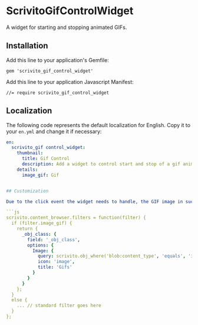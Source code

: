 # ScrivitoGifControlWidget

A widget for starting and stopping animated GIFs.

## Installation

Add this line to your application's Gemfile:

    gem 'scrivito_gif_control_widget'

Add this line to your application Javascript Manifest:

    //= require scrivito_gif_control_widget

## Localization

The following code represents the default localization for English. Copy it to your `en.yml` and change it if necessary:

```yaml
en:
  scrivito_gif control_widget:
    thumbnail:
      title: Gif Control
      description: Add a widget to control start and stop of a gif animation with click.
    details:
      image_gif: Gif


## Customization

Due to the click event the widget needs to handle, the GIF image in such a widget can only be set via the properties dialog using the Content Browser. You may want to create a corresponding filter for the Content Browser in order to find GIF binaries easier:

```js
scrivito.content_browser.filters = function(filter) {
  if (filter.image_gif) {
    return {
      _obj_class: {
        field: '_obj_class',
        options: {
          Image: {
            query: scrivito.obj_where('blob:content_type', 'equals', 'image/gif'),
            icon: 'image',
            title: 'Gifs'
          }
        }
      }
    };
  }
  else {
    ... // standard filter goes here
  }
};
```
